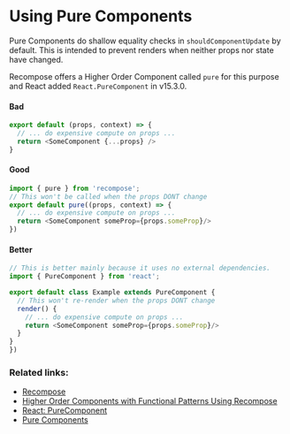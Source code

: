 # Using Pure Components
Pure Components do shallow equality checks in `shouldComponentUpdate` by default. This is intended to prevent renders when neither props nor state have changed.

Recompose offers a Higher Order Component called `pure` for this purpose and React added `React.PureComponent` in v15.3.0.

#### Bad
```javascript
export default (props, context) => {
  // ... do expensive compute on props ...
  return <SomeComponent {...props} />
}
```

#### Good
```javascript
import { pure } from 'recompose';
// This won't be called when the props DONT change
export default pure((props, context) => {
  // ... do expensive compute on props ...
  return <SomeComponent someProp={props.someProp}/>
})
```

#### Better
```javascript
// This is better mainly because it uses no external dependencies.
import { PureComponent } from 'react';

export default class Example extends PureComponent {
  // This won't re-render when the props DONT change
  render() {
    // ... do expensive compute on props ...
    return <SomeComponent someProp={props.someProp}/>
  }
}
})
```

### Related links:
- [Recompose](https://github.com/acdlite/recompose#composition)
- [Higher Order Components with Functional Patterns Using Recompose](https://egghead.io/courses/higher-order-components-with-functional-patterns-using-recompose)
- [React: PureComponent](https://facebook.github.io/react/docs/react-api.html#react.purecomponent)
- [Pure Components](https://www.fullstackreact.com/30-days-of-react/day-11/)
